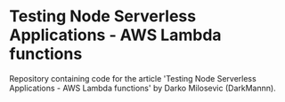 # Testing Node Serverless Applications - AWS Lambda functions
Repository containing code for the article 'Testing Node Serverless Applications - AWS Lambda functions' by Darko Milosevic (DarkMannn).
